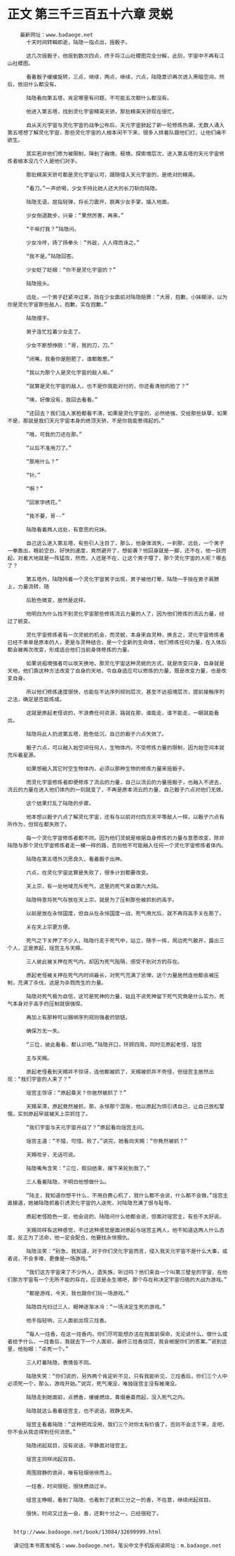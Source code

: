 # 正文 第三千三百五十六章 灵蜕
        最新网址：www.badaoge.net
          十天时间转瞬即逝，陆隐一指点出，摇骰子。
      
          这几次摇骰子，他摇到数次四点，终于将江山社稷图完全分解，此刻，宇宙中不再有江山社稷图。
      
          看着骰子缓缓旋转，三点，继续，两点，继续，六点，陆隐意识再次进入黑暗空间，然后，依旧什么都没有。
      
          陆隐看向第五塔，肯定哪里有问题，不可能五次都什么都没有。
      
          他进入第五塔，找到灵化宇宙精英天骄，那批精英天骄现在很忙。
      
          自从天元宇宙与灵化宇宙的战争公布后，天元宇宙掀起了新一轮修炼热潮，无数人涌入第五塔想了解灵化宇宙，那些灵化宇宙的人根本闲不下来，很多人排着队跟他们打，让他们痛不欲生。
      
          其实若非他们修为被限制，降到了融境，极境，探索境层次，进入第五塔的天元宇宙修炼者根本没几个人是他们对手。
      
          那批精英天骄可都是灵化宇宙认可，跟随侵入天元宇宙的，是绝对的精英。
      
          “看刀。”一声娇喝，少女手持比她人还大的长刀斩向陆隐。
      
          陆隐无语，屈指轻弹，将长刀震开，脱离少女手掌，插入地面。
      
          少女倒退数步，兴奋：“果然厉害，再来。”
      
          “干嘛打我？”陆隐问。
      
          少女冷哼，扬了扬拳头：“外敌，人人得而诛之。”
      
          “我不是。”陆隐回答。
      
          少女眨了眨眼：“你不是灵化宇宙的？”
      
          陆隐摇头。
      
          远处，一个男子赶紧冲过来，挡在少女面前对陆隐赔罪：“大哥，抱歉，小妹糊涂，以为你是灵化宇宙那些敌人，抱歉，实在抱歉。”
      
          陆隐摆手。
      
          男子连忙拉着少女走了。
      
          少女不断想挣脱：“哥，我的刀，刀。”
      
          “闭嘴，我看你是胆肥了，谁都敢惹。”
      
          “我以为那个人是灵化宇宙的敌人嘛。”
      
          “就算是灵化宇宙的敌人，也不是你我能对付的，你还看清他的脸了？”
      
          “咦，好像没有，我回去看看。”
      
          “还回去？我们连人家脸都看不清，如果是灵化宇宙的，必然绝强，交给那些妖孽，如果不是，那就是我们天元宇宙本身的绝顶天骄，不是你我能惹得起的。”
      
          “哦，可我的刀还在那。”
      
          “以后不准用刀了。”
      
          “那用什么？”
      
          “针。”
      
          “啊？”
      
          “回家学绣花。”
      
          “我不要，哥--”
      
          陆隐看着两人远处，有意思的兄妹。
      
          自己这么进入第五塔，有些引人注目了，那么，他身体消失，一刹那，远处，一个男子一拳轰出，眼前空白，好快的速度，竟然避开了，想偷袭？他回身就是一脚，还不在，他一跃而起，对着大地就是一阵猛攻，然而，人还是不在，让这个男子懵了，那个灵化宇宙的人呢？哪去了？
      
          第五塔外，陆隐拎着一个灵化宇宙男子出现，男子被他打晕，陆隐一手按在男子肩膀上，力量流转，随
      
          后脸色微变，居然是这样。
      
          他明白为什么找不到灵化宇宙那些修炼流云力量的人了，因为他们修炼的流云力量，经过了蜕变。
      
          灵化宇宙修炼者有一次灵蜕的机会，而灵蜕，本身来自灵种，换言之，灵化宇宙修炼者已经不单单是原本的人，更是与灵种结合，是一个全新的生命体，他们修炼任何力量，在入体后都会被再次改变，形成适合他们当前身体修炼的力量。
      
          如果说祖境强者可以改天换地，那灵化宇宙这种灵蜕的方式，就是改变只身，自身就是天地，他们靠这种方法改变了自身的天地，令自身适应可以修炼的力量，既是改变力量，也是改变自身。
      
          所以他们修炼速度很快，也能在不达序列规则层次，甚至不达祖境层次，提前接触序列之法，确定是否能练成。
      
          这就是原起老怪说的，不浪费任何资源，路就在那，谁能走，谁不能走，一眼就能看出。
      
          陆隐将此人扔进第五塔，脸色低沉，自己的骰子六点失效了。
      
          骰子六点，可以融入始空间任何人，生物体内，不受修炼力量的限制，因为始空间本就充斥着星源。
      
          如果想融入其它时空生物体内，必须以那种生物的修炼力量来摇骰子。
      
          而灵化宇宙修炼者即便修炼了流云的力量，自己以流云的力量摇骰子，也融入不进去，流云的力量在进入他们体内的一刻就变了，不再是原本流云的力量，自己骰子六点对他们无效。
      
          这个结果打乱了陆隐的步骤。
      
          他本想以骰子六点了解灵化宇宙，还有与以前对付四方天平等敌人一样，以骰子六点有所作为，但现在都失败了。
      
          每一个灵化宇宙修炼者都不同，因为他们灵蜕是根据自身修炼的力量与意愿改变，除非陆隐与那个灵化宇宙修炼者走一模一样的路，否则他不可能融入任何一个灵化宇宙修炼者体内。
      
          陆隐在第五塔外沉思良久，看着骰子出神。
      
          六点，在灵化宇宙这算是失败了，很多计划都要改变。
      
          天上宗，有一处地域充斥死气，这里的死气来自第六大陆。
      
          陆隐特意将死气存放在天上宗，就是为了压制那些被抓到的高手。
      
          以前是放在永恒国度，但自从在永恒国度一战，死气用光后，就不再将高手关在那了。
      
          关在天上宗更方便。
      
          死气之下关押了不少人，陆隐行走于死气中，站立，随手一挥，周边死气散开，露出三个人，正是原起，瑶宫主与天赐。
      
          三人彼此被关押在死气内，却因为死气阻隔，感受不到对方的存在。
      
          原起老怪被关押在死气内时间最长，对死气充满了忌惮，这个力量居然连他都会被压制，充满了杀伐，这是为杀戮而生的力量。
      
          陆隐对死气极为自信，这可是死神的力量，姑且不说死神留下死气究竟是什么实力，死气本身对于高手的压制就很强悍。
      
          再加上有那种可以捆绑序列规则强者的锁链。
      
          确保万无一失。
      
          “三位，彼此看看，都认识吧。”陆隐开口，环顾四周，同时见原起老怪，瑶宫
      
          主与天赐。
      
          原起老怪看到天赐并不惊讶，连他都被抓了，天赐被抓并不奇怪，但瑶宫主居然出现：“我们宇宙的人来了？”
      
          瑶宫主惊讶：“原起桑天？你居然被抓了？”
      
          天赐呆滞，原起竟然被抓，那，永恒那个混账，他以原起为饵引诱自己，让自己放松警惕，实则原起早就被天上宗抓住了。
      
          “我们宇宙与天元宇宙开战了？”原起看向瑶宫主问。
      
          瑶宫主道：“不错，可惜，败了。”说完，她看向天赐：“你竟然被抓？”
      
          天赐咬牙，无话可说。
      
          陆隐嘴角含笑：“三位，叙旧结束，接下来轮到我了。”
      
          三人看着陆隐，不明白他想做什么。
      
          “陆主，我知道你想干什么，不用白费心机了，我什么都不会说，什么都不会做。”瑶宫主直接道，她被陆隐抓着引诱灵化宇宙的人送死，对陆隐充满了恨与耻辱。
      
          原起老怪脸色一变，他会说的，陆隐问什么他都会说，但面对瑶宫主，有些不太好说。
      
          天赐同样有这种感觉，不过这种感觉是面对原起与瑶宫主两人，他不知道这两人什么态度，反正为了活命，他一定会配合，他要找永恒报仇。
      
          陆隐淡笑：“别急，我知道，对于你们灵化宇宙而言，侵入我天元宇宙不是什么大事，或者说，不会多难，更像是一场游戏。”
      
          “我们这方宇宙来了不少外人，遗失族，听过吗？他们来自一个叫第三壁垒的宇宙，在他们那方宇宙有一个无所不能的存在，应该是永生境吧，那个存在称决定宇宙归宿的大战为游戏。”
      
          “都是游戏，今天，我也跟你们玩一场游戏。”
      
          陆隐目光扫过三人，眼神逐渐冰冷：“一场决定生死的游戏。”
      
          他手指轻响，三人面前出现三炷香。
      
          “每人一炷香，在这一炷香内，你们尽可能想办法在我面前保命，无论说什么，做什么或者给予什么，一炷香后，我就去下一个人面前，最终三炷香烧完，我会根据你们的答案。”说到这里，他抬眼：“杀死一个。”
      
          三人盯着陆隐，表情皆不同。
      
          陆隐失笑：“你们说的，另外两个肯定听不见，只有我能听见，三炷香后，你们三个人中必须死一个，那么，游戏开始。”说完，死气淹没，唯独瑶宫主没有被淹没。
      
          陆隐走到她面前，点燃香，缓缓燃烧，青烟垂直而起，没入死气之内。
      
          陆隐就这么看着瑶宫主，也不说话，寂静无声。
      
          瑶宫主看着陆隐：“这种把戏没用，我们三个对你太有价值了，否则不会活下来，走吧，你不会从我这得到任何消息。”
      
          陆隐闭起双目，没有说话，平静面对瑶宫主。
      
          瑶宫主同样闭起双目。
      
          周围寂静的诡异，唯有轻烟徐徐而上。
      
          一炷香，时间很短，很快燃烧过半。
      
          瑶宫主睁眼，看到了陆隐，也看到了还剩三分之一的香，不在意，继续闭起双目。
      
          很快，时间又过去一会，香，还剩十分之一，已经很短了。
      
      
      http://www.badaoge.net/book/13084/32699999.html
      
      请记住本书首发域名：www.badaoge.net。笔尖中文手机版阅读网址：m.badaoge.net